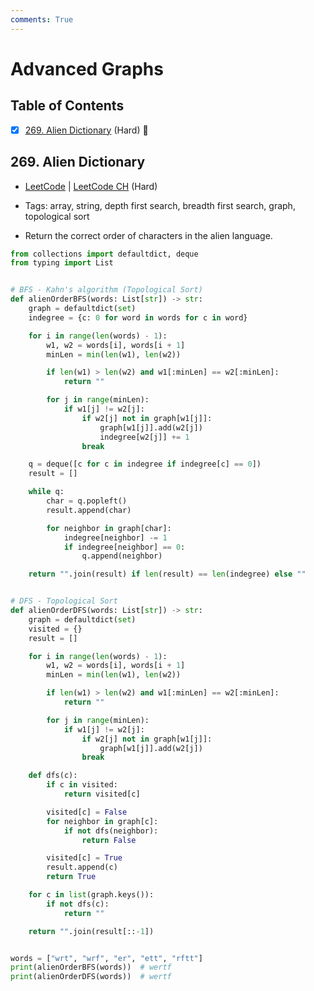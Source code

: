```yaml
---
comments: True
---
```


# Advanced Graphs

## Table of Contents

- [x] [269. Alien Dictionary](https://leetcode.cn/problems/alien-dictionary/) (Hard) 👑

## 269. Alien Dictionary

-   [LeetCode](https://leetcode.com/problems/alien-dictionary/) | [LeetCode CH](https://leetcode.cn/problems/alien-dictionary/) (Hard)

-   Tags: array, string, depth first search, breadth first search, graph, topological sort
-   Return the correct order of characters in the alien language.


```python title="269. Alien Dictionary - Python Solution"
from collections import defaultdict, deque
from typing import List


# BFS - Kahn's algorithm (Topological Sort)
def alienOrderBFS(words: List[str]) -> str:
    graph = defaultdict(set)
    indegree = {c: 0 for word in words for c in word}

    for i in range(len(words) - 1):
        w1, w2 = words[i], words[i + 1]
        minLen = min(len(w1), len(w2))

        if len(w1) > len(w2) and w1[:minLen] == w2[:minLen]:
            return ""

        for j in range(minLen):
            if w1[j] != w2[j]:
                if w2[j] not in graph[w1[j]]:
                    graph[w1[j]].add(w2[j])
                    indegree[w2[j]] += 1
                break

    q = deque([c for c in indegree if indegree[c] == 0])
    result = []

    while q:
        char = q.popleft()
        result.append(char)

        for neighbor in graph[char]:
            indegree[neighbor] -= 1
            if indegree[neighbor] == 0:
                q.append(neighbor)

    return "".join(result) if len(result) == len(indegree) else ""


# DFS - Topological Sort
def alienOrderDFS(words: List[str]) -> str:
    graph = defaultdict(set)
    visited = {}
    result = []

    for i in range(len(words) - 1):
        w1, w2 = words[i], words[i + 1]
        minLen = min(len(w1), len(w2))

        if len(w1) > len(w2) and w1[:minLen] == w2[:minLen]:
            return ""

        for j in range(minLen):
            if w1[j] != w2[j]:
                if w2[j] not in graph[w1[j]]:
                    graph[w1[j]].add(w2[j])
                break

    def dfs(c):
        if c in visited:
            return visited[c]

        visited[c] = False
        for neighbor in graph[c]:
            if not dfs(neighbor):
                return False

        visited[c] = True
        result.append(c)
        return True

    for c in list(graph.keys()):
        if not dfs(c):
            return ""

    return "".join(result[::-1])


words = ["wrt", "wrf", "er", "ett", "rftt"]
print(alienOrderBFS(words))  # wertf
print(alienOrderDFS(words))  # wertf

```
